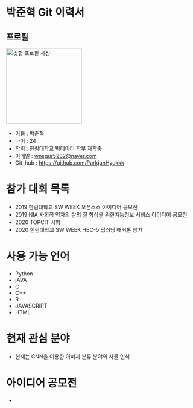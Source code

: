 # 박준혁 Git 이력서

## 프로필
<img alt="깃헙 프로필 사진" src="https://github.com/ParkjunHyukkk/self_report/blob/main/self.jpg" width="200">

* 이름 : 박준혁
* 나이 : 24
* 학력 : 한림대학교 빅데이터 학부 재학중
* 이메일 : wnsgur5232@naver.com
* Git_hub : https://github.com/ParkjunHyukkk

# 참가 대회 목록
* 2019 한림대학교 SW WEEK 오픈소스 아이디어 공모전
* 2019 NIA 사회적 약자의 삶의 질 향상을 위한지능정보 서비스 아이디어 공모전
* 2020 TOPCIT 시험
* 2020 힌림대학교 SW WEEK HBC-5 딥러닝 해커톤 참가

# 사용 가능 언어
* Python
* jAVA
* C
* C++
* R
* JAVASCRIPT
* HTML

# 현재 관심 분야
* 현재는 CNN을 이용한 이미지 분류 분야와 사물 인식

# 아이디어 공모전 
*






